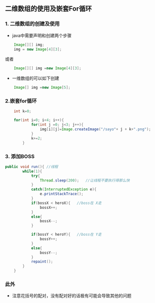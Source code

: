 ## 二维数组的使用及嵌套For循环

### 1. 二维数组的创建及使用

- java中需要声明和创建两个步骤


```java
    Image[][] img;
    img = new Image[4][3];
```
或者
```java
    Image[][] img =new Image[4][3];
```


- 一维数组的可以如下创建

```java
    Image[] img =new Image[5];
```



### 2.嵌套for循环

```java
    int k=0;

    for(int i=0; i<4; i++){
			for(int j =0; j<3; j++){
				img[i][j]=Image.createImage("/sayo"+ j + k+".png");
			}
			k+=2;
		}
```

### 3. 添加BOSS

```java
public void run(){ //线程
		while(1){
			try{
				Thread.sleep(200);   //让线程不要执行得那么快
			}
			catch(InterruptedException e){
				e.printStackTrace();
			}
			if(bossX < heroX){   //boss在 X走
				bossX++;
			}
			else{
				bossX--;
			}

			if(bossY < heroY){   //boss在 Y走
				bossY++;
			}
			else{
				bossY--;
			}
			repaint();
		}
	}
```


### 此外
- 注意花括号的配对，没有配对好的话极有可能会导致其他的问题
